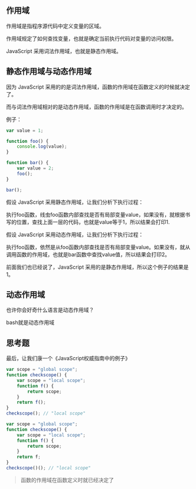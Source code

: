 ## 作用域

作用域是指程序源代码中定义变量的区域。

作用域规定了如何查找变量，也就是确定当前执行代码对变量的访问权限。

JavaScript 采用词法作用域，也就是静态作用域。

## 静态作用域与动态作用域

因为 JavaScript 采用的的是词法作用域，函数的作用域在函数定义的时候就决定了。

而与词法作用域相对的是动态作用域，函数的作用域是在函数调用时才决定的。

例子：

```javascript
var value = 1;

function foo() {
    console.log(value);
}

function bar() {
    var value = 2;
    foo();
}

bar();
```

假设 JavaScript 采用静态作用域，让我们分析下执行过程：

执行foo函数，线虫foo函数内部查找是否有局部变量value，如果没有，就根据书写的位置，查找上面一层的代码，也就是value等于1，所以结果会打印1.

假设 JavaScript 采用动态作用域，让我们分析下执行过程：

执行foo函数，依然是从foo函数内部查找是否有局部变量value。如果没有，就从调用函数的作用域，也就是bar函数中查找value值，所以结果会打印2。

前面我们也已经说了，JavaScript 采用的是静态作用域，所以这个例子的结果是1。

## 动态作用域

也许你会好奇什么语言是动态作用域？

bash就是动态作用域

## 思考题

最后，让我们康一个《JavaScript权威指南中的例子》

```javascript
var scope = "global scope";
function checkscope() {
    var scope = "local scope";
    function f() {
        return scope;
    }
    return f();
}
checkscope(); // "local scope"
```

```javascript
var scope = "global scope";
function checkscope() {
    var scope = "local scope";
    function f() {
        return scope;
    }
    return f;
}
checkscope()(); // "local scope"
```



> 函数的作用域在函数定义时就已经决定了